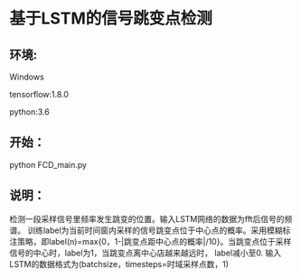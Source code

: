 基于LSTM的信号跳变点检测
===================================
## 环境:
Windows

tensorflow:1.8.0

python:3.6

## 开始：
python FCD_main.py

## 说明：
检测一段采样信号里频率发生跳变的位置。输入LSTM网络的数据为fft后信号的频谱。
训练label为当前时间窗内采样的信号跳变点位于中心点的概率。采用模糊标注策略，即label(n)=max{0，1-|跳变点距中心点的概率|/10}。当跳变点位于采样信号的中心时，label为1，当跳变点离中心店越来越远时，
label减小至0.
输入LSTM的数据格式为(batchsize，timesteps=时域采样点数，1)



